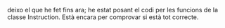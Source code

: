 deixo el que he fet fins ara; he estat posant el codi per les funcions de la classe Instruction. Està encara per comprovar si està tot correcte. 
